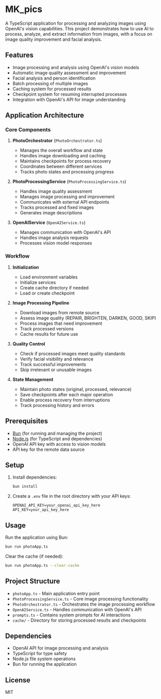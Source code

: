 # MK_pics

A TypeScript application for processing and analyzing images using OpenAI's vision capabilities. This project demonstrates how to use AI to process, analyze, and extract information from images, with a focus on image quality improvement and facial analysis.

## Features

- Image processing and analysis using OpenAI's vision models
- Automatic image quality assessment and improvement
- Facial analysis and person identification
- Batch processing of multiple images
- Caching system for processed results
- Checkpoint system for resuming interrupted processes
- Integration with OpenAI's API for image understanding

## Application Architecture

### Core Components

1. **PhotoOrchestrator** (`PhotoOrchestrator.ts`)

   - Manages the overall workflow and state
   - Handles image downloading and caching
   - Maintains checkpoints for process recovery
   - Coordinates between different services
   - Tracks photo states and processing progress

2. **PhotoProcessingService** (`PhotoProcessingService.ts`)

   - Handles image quality assessment
   - Manages image processing and improvement
   - Communicates with external API endpoints
   - Tracks processed and fixed images
   - Generates image descriptions

3. **OpenAIService** (`OpenAIService.ts`)
   - Manages communication with OpenAI's API
   - Handles image analysis requests
   - Processes vision model responses

### Workflow

1. **Initialization**

   - Load environment variables
   - Initialize services
   - Create cache directory if needed
   - Load or create checkpoint

2. **Image Processing Pipeline**

   - Download images from remote source
   - Assess image quality (REPAIR, BRIGHTEN, DARKEN, GOOD, SKIP)
   - Process images that need improvement
   - Track processed versions
   - Cache results for future use

3. **Quality Control**

   - Check if processed images meet quality standards
   - Verify facial visibility and relevance
   - Track successful improvements
   - Skip irrelevant or unusable images

4. **State Management**
   - Maintain photo states (original, processed, relevance)
   - Save checkpoints after each major operation
   - Enable process recovery from interruptions
   - Track processing history and errors

## Prerequisites

- [Bun](https://bun.sh/) (for running and managing the project)
- [Node.js](https://nodejs.org/) (for TypeScript and dependencies)
- OpenAI API key with access to vision models
- API key for the remote data source

## Setup

1. Install dependencies:

   ```bash
   bun install
   ```

2. Create a `.env` file in the root directory with your API keys:
   ```env
   OPENAI_API_KEY=your_openai_api_key_here
   API_KEY=your_api_key_here
   ```

## Usage

Run the application using Bun:

```bash
bun run photoApp.ts
```

Clear the cache (if needed):

```bash
bun run photoApp.ts --clear-cache
```

## Project Structure

- `photoApp.ts` - Main application entry point
- `PhotoProcessingService.ts` - Core image processing functionality
- `PhotoOrchestrator.ts` - Orchestrates the image processing workflow
- `OpenAIService.ts` - Handles communication with OpenAI's API
- `prompts.ts` - Contains system prompts for AI interactions
- `cache/` - Directory for storing processed results and checkpoints

## Dependencies

- OpenAI API for image processing and analysis
- TypeScript for type safety
- Node.js file system operations
- Bun for running the application

## License

MIT
